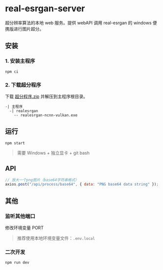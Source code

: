 # real-esrgan-server

超分辨率算法的本地 web 服务。提供 webAPI 调用 real-esrgan 的 windows 便携版进行图片超分。

## 安装

### 1. 安装主程序

```
npm ci
```

### 2. 下载超分程序

下载 [超分程序.zip](https://github.com/yuri2peter/real-esrgan-server/releases/download/resources/realesrgan.zip) 并解压到主程序根目录。

```
-| 主程序
  -| realesrgan
    -- realesrgan-ncnn-vulkan.exe
```

## 运行

```
npm start
```

> 需要 Windows + 独立显卡 + git bash

## API

```js
// 放大一个png图片（base64字符串格式）
axios.post("/api/process/base64", { data: "PNG base64 data string" });
```

## 其他

### 监听其他端口

修改环境变量 PORT

> 推荐使用本地环境变量文件：`.env.local`

### 二次开发

```
npm run dev
```
